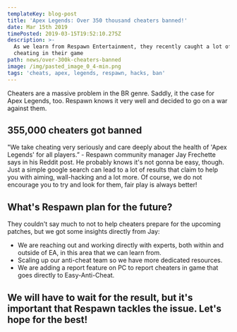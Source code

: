 ```yaml
---
templateKey: blog-post
title: 'Apex Legends: Over 350 thousand cheaters banned!'
date: Mar 15th 2019
timePosted: 2019-03-15T19:52:10.275Z
description: >-
  As we learn from Respawn Entertainment, they recently caught a lot of people
  cheating in their game
path: news/over-300k-cheaters-banned
image: /img/pasted_image_0_4-min.png
tags: 'cheats, apex, legends, respawn, hacks, ban'
---
```

Cheaters are a massive problem in the BR genre. Saddly, it the case for Apex Legends, too. Respawn knows it very well and decided to go on a war against them.



## 355,000 cheaters got banned

"We take cheating very seriously and care deeply about the health of 'Apex Legends' for all players.” - Respawn community manager Jay Frechette says in his Reddit post. He probably knows it's not gonna be easy, though. Just a simple google search can lead to a lot of results that claim to help you with aiming, wall-hacking and a lot more. Of course, we do not encourage you to try and look for them, fair play is always better!

## What's Respawn plan for the future?

They couldn't say much to not to help cheaters prepare for the upcoming patches, but we got some insights directly from Jay:

* We are reaching out and working directly with experts, both within and outside of EA, in this area that we can learn from.
* Scaling up our anti-cheat team so we have more dedicated resources.
* We are adding a report feature on PC to report cheaters in game that goes directly to Easy-Anti-Cheat.



## We will have to wait for the result, but it's important that Respawn tackles the issue. Let's hope for the best!

